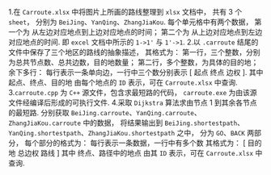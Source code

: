 1.在 `Carroute.xlsx` 中将图片上所画的路线整理到 `xlsx` 文档中，
共有 3 个 `sheet`， 分别为 `BeiJing`、`YanQing`、`ZhangJiaKou`.
每个单元格中有两个数据，
第一个为 从左边对应地点到上边对应地点的时间；
第二个为 从上边对应地点到左边对应地点的时间.
即 `excel` 文档中所示的 `1->1'` 与 `1'->1`.
2.以 `.carroute` 结尾的文件中保存了三个地区的路线的抽象描述，
其格式为：
第一行，三个整数，分别为总共节点数、总共边数，目的地数量；
第二行，多个整数，为具体的目的地；
余下多行：
每行表示一条单向边，一行中三个数分别表示 [ 起点 终点 边权 ].
其中 起点、终点、目的地 由每个地点的 `ID` 表示，可在 `Carroute.xlsx` 中查询.
3.`carroute.cpp` 为 `C++` 源文件，包含求最短路的代码，
`carroute.exe` 为由该源文件经编译后形成的可执行文件.
4.采取 `Dijkstra` 算法求由节点 1 到其余各节点的最短路.
分别获取 `BeiJing.carroute`、`YanQing.carroute`、`ZhangJiaKou.carroute` 中的数据，
将结果输出到 `BeiJing.shortestpath`、`YanQing.shortestpath`、`ZhangJiaKou.shortestpath` 之中，
分为 `GO`、`BACK` 两部分，
每个部分的格式为：
每行表示一条数据，一行中有多个数
其格式为：
[ 目的地 总边权 路线 ]
其中 终点、路径中的地点 由其 `ID` 表示，可在 `Carroute.xlsx` 中查询.
